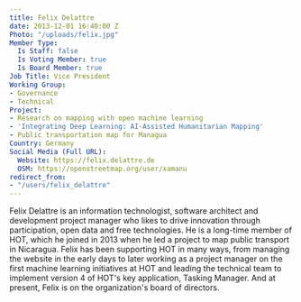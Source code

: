 ```yaml
---
title: Felix Delattre
date: 2013-12-01 16:40:00 Z
Photo: "/uploads/felix.jpg"
Member Type:
  Is Staff: false
  Is Voting Member: true
  Is Board Member: true
Job Title: Vice President
Working Group:
- Governance
- Technical
Project:
- Research on mapping with open machine learning
- 'Integrating Deep Learning: AI-Assisted Humanitarian Mapping'
- Public transportation map for Managua
Country: Germany
Social Media (Full URL):
  Website: https://felix.delattre.de
  OSM: https://openstreetmap.org/user/xamanu
redirect_from:
- "/users/felix_delattre"
---
```


<p>Felix Delattre is an information technologist, software architect and development project manager who likes to drive innovation through participation, open data and free technologies. He is a long-time member of HOT, which he joined in 2013 when he led a project to map public transport in Nicaragua. Felix has been supporting HOT in many ways, from managing the website in the early days to later working as a project manager on the first machine learning initiatives at HOT and leading the technical team to implement version 4 of HOT's key application, Tasking Manager. And at present, Felix is on the organization's board of directors.</p>
